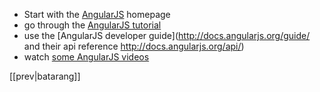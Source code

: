 * Start with the [AngularJS](http://angularjs.org) homepage 
* go through the [AngularJS tutorial](http://docs.angularjs.org/tutorial)
* use the [AngularJS developer guide](http://docs.angularjs.org/guide/ and their api reference http://docs.angularjs.org/api/)
* watch [some AngularJS videos](http://www.youtube.com/user/angularjs)

[[prev|batarang]]